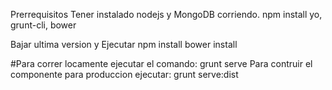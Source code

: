 Prerrequisitos
Tener instalado nodejs y MongoDB corriendo. 
npm install yo, grunt-cli, bower

Bajar ultima version y Ejecutar
npm install
bower install

#Para correr locamente ejecutar el comando: grunt serve
Para contruir el componente para produccion ejecutar: grunt serve:dist




